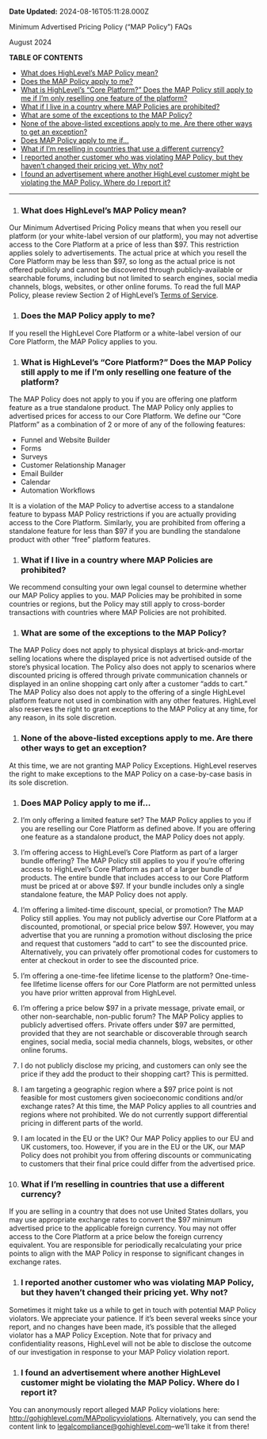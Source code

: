 **Date Updated:** 2024-08-16T05:11:28.000Z

Minimum Advertised Pricing Policy (“MAP Policy”) FAQs

August 2024

  
**TABLE OF CONTENTS**

* [What does HighLevel’s MAP Policy mean?](#What-does-HighLevel%E2%80%99s-MAP-Policy-mean?)
* [Does the MAP Policy apply to me?](#Does-the-MAP-Policy-apply-to-me?)
* [What is HighLevel’s “Core Platform?” Does the MAP Policy still apply to me if I’m only reselling one feature of the platform?](#What-is-HighLevel%E2%80%99s-%E2%80%9CCore-Platform?%E2%80%9D-Does-the-MAP-Policy-still-apply-to-me-if-I%E2%80%99m-only-reselling-one-feature-of-the-platform?)
* [What if I live in a country where MAP Policies are prohibited?](#What-if-I-live-in-a-country-where-MAP-Policies-are-prohibited?)
* [What are some of the exceptions to the MAP Policy?](#What-are-some-of-the-exceptions-to-the-MAP-Policy?)
* [None of the above-listed exceptions apply to me. Are there other ways to get an exception?](#None-of-the-above-listed-exceptions-apply-to-me.-Are-there-other-ways-to-get-an-exception?)
* [Does MAP Policy apply to me if…](#Does-MAP-Policy-apply-to-me-if%E2%80%A6)
* [What if I’m reselling in countries that use a different currency?](#What-if-I%E2%80%99m-reselling-in-countries-that-use-a-different-currency?)
* [I reported another customer who was violating MAP Policy, but they haven’t changed their pricing yet. Why not?](#I-reported-another-customer-who-was-violating-MAP-Policy,-but-they-haven%E2%80%99t-changed-their-pricing-yet.-Why-not?)
* [I found an advertisement where another HighLevel customer might be violating the MAP Policy. Where do I report it?](#I-found-an-advertisement-where-another-HighLevel-customer-might-be-violating-the-MAP-Policy.-Where-do-I-report-it?)

  
---

1. ### What does HighLevel’s MAP Policy mean?

  
Our Minimum Advertised Pricing Policy means that when you resell our platform (or your white-label version of our platform), you may not advertise access to the Core Platform at a price of less than $97\. This restriction applies solely to advertisements. The actual price at which you resell the Core Platform may be less than $97, so long as the actual price is not offered publicly and cannot be discovered through publicly-available or searchable forums, including but not limited to search engines, social media channels, blogs, websites, or other online forums. To read the full MAP Policy, please review Section 2 of HighLevel’s [Terms of Service](https://www.gohighlevel.com/terms-of-service).

  
1. ### Does the MAP Policy apply to me?

  
If you resell the HighLevel Core Platform or a white-label version of our Core Platform, the MAP Policy applies to you.

  
1. ### What is HighLevel’s “Core Platform?” Does the MAP Policy still apply to me if I’m only reselling one feature of the platform?

  
The MAP Policy does not apply to you if you are offering one platform feature as a true standalone product. The MAP Policy only applies to advertised prices for access to our Core Platform. We define our “Core Platform” as a combination of 2 or more of any of the following features:

  
* Funnel and Website Builder
* Forms
* Surveys
* Customer Relationship Manager
* Email Builder
* Calendar
* Automation Workflows

  
It is a violation of the MAP Policy to advertise access to a standalone feature to bypass MAP Policy restrictions if you are actually providing access to the Core Platform. Similarly, you are prohibited from offering a standalone feature for less than $97 if you are bundling the standalone product with other “free” platform features.

  
1. ### What if I live in a country where MAP Policies are prohibited?

  
We recommend consulting your own legal counsel to determine whether our MAP Policy applies to you. MAP Policies may be prohibited in some countries or regions, but the Policy may still apply to cross-border transactions with countries where MAP Policies are not prohibited.

  
1. ### What are some of the exceptions to the MAP Policy?

  
The MAP Policy does not apply to physical displays at brick-and-mortar selling locations where the displayed price is not advertised outside of the store’s physical location. The Policy also does not apply to scenarios where discounted pricing is offered through private communication channels or displayed in an online shopping cart only after a customer “adds to cart.” The MAP Policy also does not apply to the offering of a single HighLevel platform feature not used in combination with any other features. HighLevel also reserves the right to grant exceptions to the MAP Policy at any time, for any reason, in its sole discretion. 

  
1. ### None of the above-listed exceptions apply to me. Are there other ways to get an exception?

  
At this time, we are not granting MAP Policy Exceptions. HighLevel reserves the right to make exceptions to the MAP Policy on a case-by-case basis in its sole discretion.

  
1. ### Does MAP Policy apply to me if…

  
1. I’m only offering a limited feature set? The MAP Policy applies to you if you are reselling our Core Platform as defined above. If you are offering one feature as a standalone product, the MAP Policy does not apply.

  
1. I’m offering access to HighLevel’s Core Platform as part of a larger bundle offering? The MAP Policy still applies to you if you’re offering access to HighLevel’s Core Platform as part of a larger bundle of products. The entire bundle that includes access to our Core Platform must be priced at or above $97\. If your bundle includes only a single standalone feature, the MAP Policy does not apply.

  
1. I’m offering a limited-time discount, special, or promotion? The MAP Policy still applies. You may not publicly advertise our Core Platform at a discounted, promotional, or special price below $97\. However, you may advertise that you are running a promotion without disclosing the price and request that customers “add to cart” to see the discounted price. Alternatively, you can privately offer promotional codes for customers to enter at checkout in order to see the discounted price.

  
1. I’m offering a one-time-fee lifetime license to the platform? One-time-fee lIfetime license offers for our Core Platform are not permitted unless you have prior written approval from HighLevel.

  
1. I’m offering a price below $97 in a private message, private email, or other non-searchable, non-public forum? The MAP Policy applies to publicly advertised offers. Private offers under $97 are permitted, provided that they are not searchable or discoverable through search engines, social media, social media channels, blogs, websites, or other online forums.

  
1. I do not publicly disclose my pricing, and customers can only see the price if they add the product to their shopping cart? This is permitted.

  
1. I am targeting a geographic region where a $97 price point is not feasible for most customers given socioeconomic conditions and/or exchange rates? At this time, the MAP Policy applies to all countries and regions where not prohibited. We do not currently support differential pricing in different parts of the world.

  
1. I am located in the EU or the UK? Our MAP Policy applies to our EU and UK customers, too. However, if you are in the EU or the UK, our MAP Policy does not prohibit you from offering discounts or communicating to customers that their final price could differ from the advertised price.

  
1. ### What if I’m reselling in countries that use a different currency?

  
If you are selling in a country that does not use United States dollars, you may use appropriate exchange rates to convert the $97 minimum advertised price to the applicable foreign currency. You may not offer access to the Core Platform at a price below the foreign currency equivalent. You are responsible for periodically recalculating your price points to align with the MAP Policy in response to significant changes in exchange rates.

  
1. ### I reported another customer who was violating MAP Policy, but they haven’t changed their pricing yet. Why not?

  
Sometimes it might take us a while to get in touch with potential MAP Policy violators. We appreciate your patience. If it’s been several weeks since your report, and no changes have been made, it’s possible that the alleged violator has a MAP Policy Exception. Note that for privacy and confidentiality reasons, HighLevel will not be able to disclose the outcome of our investigation in response to your MAP Policy violation report.

  
1. ### I found an advertisement where another HighLevel customer might be violating the MAP Policy. Where do I report it?

  
You can anonymously report alleged MAP Policy violations here: <http://gohighlevel.com/MAPpolicyviolations>. Alternatively, you can send the content link to [legalcompliance@gohighlevel.com](mailto:legalcompliance@gohighlevel.com)–we’ll take it from there! 
  
  